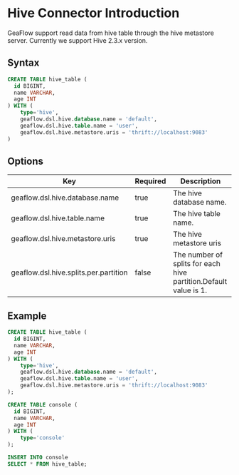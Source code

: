 # Hive Connector Introduction
GeaFlow support read data from hive table through the hive metastore server. Currently we support Hive 2.3.x version.
## Syntax

```sql
CREATE TABLE hive_table (
  id BIGINT,
  name VARCHAR,
  age INT
) WITH (
	type='hive',
    geaflow.dsl.hive.database.name = 'default',
	geaflow.dsl.hive.table.name = 'user',
	geaflow.dsl.hive.metastore.uris = 'thrift://localhost:9083'
)
```
## Options

| Key | Required | Description |
| -------- | -------- | -------- |
| geaflow.dsl.hive.database.name     | true     | The hive database name.     |
| geaflow.dsl.hive.table.name     | true     | The hive table name.     |
| geaflow.dsl.hive.metastore.uris     | true     | The hive metastore uris     |
| geaflow.dsl.hive.splits.per.partition     | false     | The number of splits for each hive partition.Default value is 1.     |

## Example

```sql
CREATE TABLE hive_table (
  id BIGINT,
  name VARCHAR,
  age INT
) WITH (
	type='hive',
    geaflow.dsl.hive.database.name = 'default',
	geaflow.dsl.hive.table.name = 'user',
	geaflow.dsl.hive.metastore.uris = 'thrift://localhost:9083'
);

CREATE TABLE console (
  id BIGINT,
  name VARCHAR,
  age INT
) WITH (
	type='console'
);

INSERT INTO console
SELECT * FROM hive_table;
```